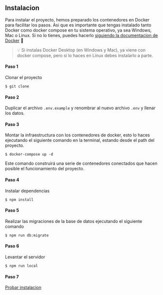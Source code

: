 ## Instalacion
Para instalar el proyecto, hemos preparado los contenedores en Docker para facilitar los pasos. Asi que es importante que tengas instalado tanto Docker como docker compose en tu sistema operativo, ya sea Windows, Mac o Linux. Si no lo tienes, puedes hacerlo [siguiendo la documentacion de Docker](https://docs.docker.com/engine/install/) 🐋

<blockquote>
<span>
💡
</span>
<span>
Si instalas Docker Desktop (en Windows y Mac), ya viene con docker compose, pero si lo haces en Linux debes instalarlo a parte.
</span>
</blockquote>


#### Paso 1
Clonar el proyecto
```
$ git clone 
```

#### Paso 2
Duplicar el archivo `.env.example` y renombrar al nuevo archivo `.env` y llenar los datos.

#### Paso 3
Montar la infraestructura con los contenedores de docker, esto lo haces ejecutando el siguiente comando en la terminal, estando desde el path del proyecto.
```
$ docker-compose up -d
```
Este comando construirá una serie de contenedores conectados que hacen posible el funcionamiento del proyecto.

#### Paso 4
Instalar dependencias
```
$ npm install
```

#### Paso 5
Realizar las migraciones de la base de datos ejecutando el siguiente comando
```
$ npm run db:migrate
```

#### Paso 6
Levantar el servidor
```
$ npm run local
```

#### Paso 7
[Probar instalacion](http://localhost:3000)
